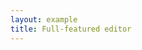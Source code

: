 ```yaml
---
layout: example
title: Full-featured editor
---
```


<script setup>
import { ref, onMounted, onUnmounted } from 'vue';

const toolbarItems = [
  'undo',
  'redo',
  '|',
  'heading',
  'fontFamily',
  'fontSize',
  '|',
  'formatPainter',
  'removeFormat',
  'bold',
  'italic',
  'underline',
  'strikethrough',
  'superscript',
  'subscript',
  'code',
  'moreStyle',
  '|',
  'fontColor',
  'highlight',
  '|',
  'list',
  'numberedList',
  'bulletedList',
  'checklist',
  '|',
  'align',
  'alignLeft',
  'alignCenter',
  'alignRight',
  'alignJustify',
  '|',
  'indent',
  'increaseIndent',
  'decreaseIndent',
  '|',
  'image',
  'link',
  'codeBlock',
  'blockQuote',
  'paragraph',
  'hr',
  '|',
  'selectAll',
];

const toolbarRef = ref(null);
const contentRef = ref(null);

onMounted(() => {
  if (window.editor) {
    window.editor.unmount();
  }
  import('lakelib').then(module => {
    const { Editor, Toolbar } = module;
    const toolbar = new Toolbar({
      root: toolbarRef.value,
      items: toolbarItems,
    });
    const editor = new Editor({
      root: contentRef.value,
      toolbar,
      value: window.defaultValue || '',
    });
    editor.render();
    window.editor = editor;
  });
});
onUnmounted(() => {
  if (window.editor) {
    window.editor.unmount();
    window.editor = null;
  }
});
</script>

<div :class="$style.toolbar" ref="toolbarRef"></div>
<div :class="$style.content" ref="contentRef"></div>

<style module>
.toolbar {
  border: 1px solid #d9d9d9;
  border-bottom: 0;
}
.content {
  border: 1px solid #d9d9d9;
  height: 500px;
  overflow: auto;
}
</style>
